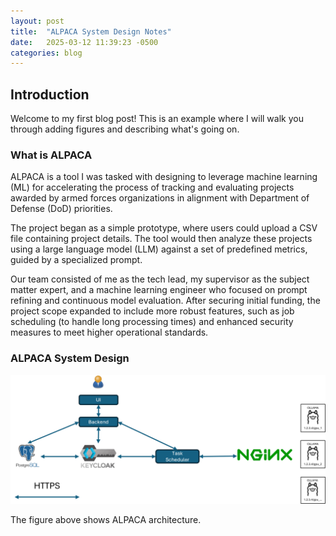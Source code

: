 ```yaml
---
layout: post
title:  "ALPACA System Design Notes"
date:   2025-03-12 11:39:23 -0500
categories: blog
---
```


## Introduction

Welcome to my first blog post! This is an example where I will walk you through adding figures and describing what's going on.

### What is ALPACA

ALPACA is a tool I was tasked with designing to leverage machine learning (ML) for accelerating the process of tracking and evaluating projects awarded by armed forces organizations in alignment with Department of Defense (DoD) priorities.

The project began as a simple prototype, where users could upload a CSV file containing project details. The tool would then analyze these projects using a large language model (LLM) against a set of predefined metrics, guided by a specialized prompt.

Our team consisted of me as the tech lead, my supervisor as the subject matter expert, and a machine learning engineer who focused on prompt refining and continuous model evaluation. After securing initial funding, the project scope expanded to include more robust features, such as job scheduling (to handle long processing times) and enhanced security measures to meet higher operational standards.

### ALPACA System Design

![ALPACA System Design](https://github.com/rFronteddu/rfronteddu.github.io/blob/main/img/alpaca_arch_1.png)

The figure above shows ALPACA architecture.


